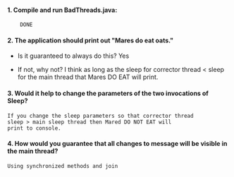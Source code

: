 #### 1. Compile and run BadThreads.java:     
        DONE

#### 2. The application should print out "Mares do eat oats."

- Is it guaranteed to always do this?
   Yes

- If not, why not?
  I think as long as the sleep for corrector thread < sleep for the main thread
  that Mares DO EAT will print.


#### 3. Would it help to change the parameters of the two invocations of Sleep?

    If you change the sleep parameters so that corrector thread
    sleep > main sleep thread then Mared DO NOT EAT will 
    print to console.

#### 4. How would you guarantee that all changes to message will be visible in the main thread?

    Using synchronized methods and join